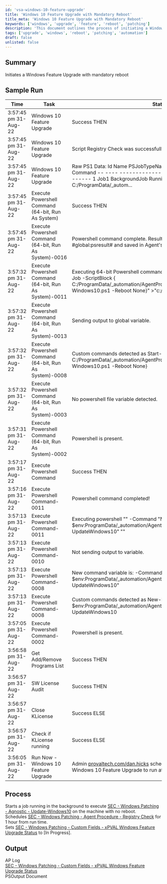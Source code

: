 ```yaml
---
id: 'vsa-windows-10-feature-upgrade'
title: 'Windows 10 Feature Upgrade with Mandatory Reboot'
title_meta: 'Windows 10 Feature Upgrade with Mandatory Reboot'
keywords: ['windows', 'upgrade', 'feature', 'reboot', 'patching']
description: 'This document outlines the process of initiating a Windows 10 feature upgrade that requires a mandatory reboot. It includes a summary of the procedure, sample run logs, and detailed steps of the process involved in executing the upgrade and scheduling necessary tasks.'
tags: ['upgrade', 'windows', 'reboot', 'patching', 'automation']
draft: false
unlisted: false
---
```

## Summary

Initiates a Windows Feature Upgrade with mandatory reboot

## Sample Run

| Time                   | Task                                                         | Status                                                                                           | Link                          |
|------------------------|--------------------------------------------------------------|--------------------------------------------------------------------------------------------------|-------------------------------|
| 3:57:45 pm 31-Aug-22  | Windows 10 Feature Upgrade                                   | Success THEN                                                                                     | [provaltech.com/dan.hicks](https://provaltech.com/dan.hicks) |
| 3:57:45 pm 31-Aug-22  | Windows 10 Feature Upgrade                                   | Script Registry Check was successfully scheduled to run in 1 hours                              | [provaltech.com/dan.hicks](https://provaltech.com/dan.hicks) |
| 3:57:45 pm 31-Aug-22  | Windows 10 Feature Upgrade                                   | Raw PS1 Data: Id Name PSJobTypeName State HasMoreData Location Command -- ---- ------------- ----- ----------- -------- ------- 1 Job1 BackgroundJob Running True localhost C:/ProgramData/_autom... | [provaltech.com/dan.hicks](https://provaltech.com/dan.hicks) |
| 3:57:45 pm 31-Aug-22  | Execute Powershell Command (64-bit, Run As System)         | Success THEN                                                                                     | [provaltech.com/dan.hicks](https://provaltech.com/dan.hicks) |
| 3:57:45 pm 31-Aug-22  | Execute Powershell Command (64-bit, Run As System)-0016    | Powershell command complete. Results returned to global variable #global:psresult# and saved in Agent's Documents tab of server. | [provaltech.com/dan.hicks](https://provaltech.com/dan.hicks) |
| 3:57:32 pm 31-Aug-22  | Execute Powershell Command (64-bit, Run As System)-0011    | Executing 64-bit Powershell command as System: "" -command "Start-Job -ScriptBlock { C:/ProgramData/_automation/AgentProcedure/UpdateWindows10/Update-Windows10.ps1 -Reboot None}" >"c:/provaltech/psoutputtmp.txt" | [provaltech.com/dan.hicks](https://provaltech.com/dan.hicks) |
| 3:57:32 pm 31-Aug-22  | Execute Powershell Command (64-bit, Run As System)-0013    | Sending output to global variable.                                                               | [provaltech.com/dan.hicks](https://provaltech.com/dan.hicks) |
| 3:57:32 pm 31-Aug-22  | Execute Powershell Command (64-bit, Run As System)-0008    | Custom commands detected as Start-Job -ScriptBlock { C:/ProgramData/_automation/AgentProcedure/UpdateWindows10/Update-Windows10.ps1 -Reboot None} | [provaltech.com/dan.hicks](https://provaltech.com/dan.hicks) |
| 3:57:32 pm 31-Aug-22  | Execute Powershell Command (64-bit, Run As System)-0003    | No powershell file variable detected.                                                            | [provaltech.com/dan.hicks](https://provaltech.com/dan.hicks) |
| 3:57:31 pm 31-Aug-22  | Execute Powershell Command (64-bit, Run As System)-0002    | Powershell is present.                                                                            | [provaltech.com/dan.hicks](https://provaltech.com/dan.hicks) |
| 3:57:17 pm 31-Aug-22  | Execute Powershell Command                                   | Success THEN                                                                                     | [provaltech.com/dan.hicks](https://provaltech.com/dan.hicks) |
| 3:57:16 pm 31-Aug-22  | Execute Powershell Command-0011                             | Powershell command completed!                                                                     | [provaltech.com/dan.hicks](https://provaltech.com/dan.hicks) |
| 3:57:13 pm 31-Aug-22  | Execute Powershell Command-0011                             | Executing powershell "" -Command "New-Item -Type Directory -Path $env:ProgramData/_automation/AgentProcedure -name UpdateWindows10" "" | [provaltech.com/dan.hicks](https://provaltech.com/dan.hicks) |
| 3:57:13 pm 31-Aug-22  | Execute Powershell Command-0010                             | Not sending output to variable.                                                                    | [provaltech.com/dan.hicks](https://provaltech.com/dan.hicks) |
| 3:57:13 pm 31-Aug-22  | Execute Powershell Command-0008                             | New command variable is: -Command "New-Item -Type Directory -Path $env:ProgramData/_automation/AgentProcedure -name UpdateWindows10" | [provaltech.com/dan.hicks](https://provaltech.com/dan.hicks) |
| 3:57:13 pm 31-Aug-22  | Execute Powershell Command-0008                             | Custom commands detected as New-Item -Type Directory -Path $env:ProgramData/_automation/AgentProcedure -name UpdateWindows10 | [provaltech.com/dan.hicks](https://provaltech.com/dan.hicks) |
| 3:57:05 pm 31-Aug-22  | Execute Powershell Command-0002                             | Powershell is present.                                                                            | [provaltech.com/dan.hicks](https://provaltech.com/dan.hicks) |
| 3:56:58 pm 31-Aug-22  | Get Add/Remove Programs List                                 | Success THEN                                                                                     |                               |
| 3:56:57 pm 31-Aug-22  | SW License Audit                                             | Success THEN                                                                                     |                               |
| 3:56:57 pm 31-Aug-22  | Close KLicense                                              | Success ELSE                                                                                     |                               |
| 3:56:57 pm 31-Aug-22  | Check if KLicense running                                    | Success ELSE                                                                                     |                               |
| 3:56:05 pm 31-Aug-22  | Run Now - Windows 10 Feature Upgrade                        | Admin [provaltech.com/dan.hicks](https://provaltech.com/dan.hicks) scheduled procedure Run Now - Windows 10 Feature Upgrade to run at Aug 31 2022 3:56PM |                               |

## Process

Starts a job running in the background to execute [SEC - Windows Patching - Agnostic - Update-Windows10](https://proval.itglue.com/DOC-5078775-9447713) on the machine with no reboot.  
Schedules [SEC - Windows Patching - Agent Procedure - Registry Check](https://proval.itglue.com/DOC-5078775-10784806) for 1 hour from run time.  
Sets [SEC - Windows Patching - Custom Fields - xPVAL Windows Feature Upgrade Status](https://proval.itglue.com/DOC-5078775-10784808) to [In Progress].

## Output

AP Log  
[SEC - Windows Patching - Custom Fields - xPVAL Windows Feature Upgrade Status](https://proval.itglue.com/DOC-5078775-10784808)  
PSOutput Document





